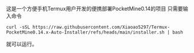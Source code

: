 这是一个方便手机Termux用户开发的便携部署PocketMine0.14的项目
只需要输入命令
```
curl -sSL https://raw.githubusercontent.com/Xiaoao5297/Termux-PocketMine0.14.x-Auto-Installer/refs/heads/main/installer.sh | bash
```
就可以运行。
